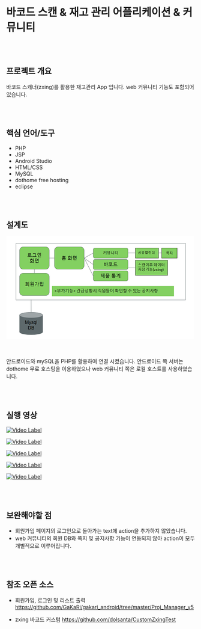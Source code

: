# 바코드 스캔 & 재고 관리 어플리케이션 & 커뮤니티

<br/>
</br>

## 프로젝트 개요

바코드 스캐너(zxing)를 활용한 재고관리 App 입니다.
web 커뮤니티 기능도 포함되어 있습니다.

<br/>
</br>

## 핵심 언어/도구

- PHP
- JSP
- Android Studio
- HTML/CSS
- MySQL
- dothome free hosting
- eclipse

<br/>
</br>

## 설계도

![](./IMAGES/1.png)

<br/>

안드로이드와 mySQL을 PHP를 활용하여 연결 시켰습니다.
안드로이드 쪽 서버는 dothome 무료 호스팅을 이용하였으나 web 커뮤니티 쪽은 로컬 호스트를 사용하였습니다.

<br/>
<br/>

## 실행 영상

[![Video Label](http://img.youtube.com/vi/ajQqjeMKHM8/0.jpg)](https://youtu.be/ajQqjeMKHM8)

[![Video Label](http://img.youtube.com/vi/e_KL0anFSqY/0.jpg)](https://youtu.be/e_KL0anFSqY)


[![Video Label](http://img.youtube.com/vi/5Y9aMt0t2u4/0.jpg)](https://youtu.be/5Y9aMt0t2u4)

[![Video Label](http://img.youtube.com/vi/JlqH0j4bdNM/0.jpg)](https://youtu.be/JlqH0j4bdNM)

[![Video Label](http://img.youtube.com/vi/dq3hIe8i0Q8/0.jpg)](https://youtu.be/dq3hIe8i0Q8)


<br/>
<br/>


## 보완해야할 점

- 회원가입 페이지의 로그인으로 돌아가는 text에 action을 추가하지 않았습니다.
- web 커뮤니티의 회원 DB와 쪽지 및 공지사항 기능이 연동되지 않아 action이 모두 개별적으로 이루어집니다. 

<br/>
<br/>

## 참조 오픈 소스

- 회원가입, 로그인 및 리스트 출력
<https://github.com/GaKaRi/gakari_android/tree/master/Proj_Manager_v5>

- zxing 바코드 커스텀
<https://github.com/dolsanta/CustomZxingTest>
